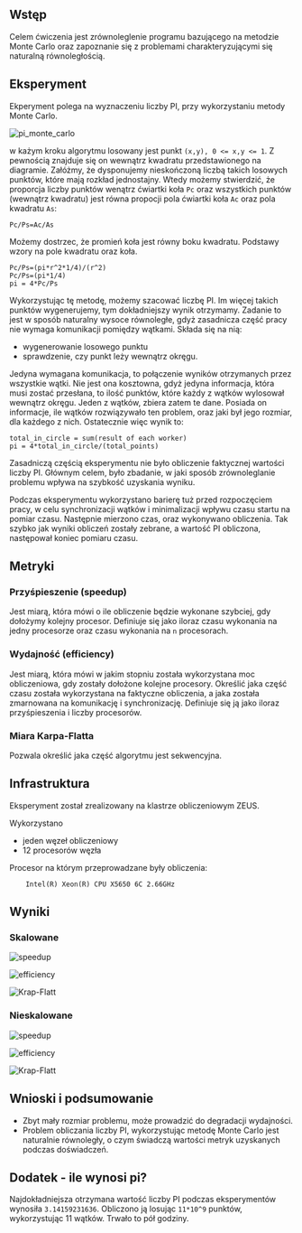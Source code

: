 Wstęp
---
Celem ćwiczenia jest zrównoleglenie programu bazującego na metodzie Monte Carlo oraz
zapoznanie się z problemami charakteryzującymi się naturalną równoległością.

Eksperyment
---

Ekperyment polega na wyznaczeniu liczby PI, przy wykorzystaniu metody Monte Carlo.

![pi_monte_carlo](imgs/monte_carlo.png)

w każym kroku algorytmu losowany jest punkt `(x,y), 0 <= x,y <= 1`. Z pewnością
znajduje się on wewnątrz kwadratu przedstawionego na diagramie. Załóżmy, że
dysponujemy nieskończoną liczbą takich losowych punktów, które mają rozkład
jednostajny. Wtedy możemy stwierdzić, że proporcja liczby punktów wenątrz 
ćwiartki koła `Pc` oraz wszystkich punktów (wewnątrz kwadratu) jest równa
propocji pola ćwiartki koła `Ac` oraz pola kwadratu `As`:
```
Pc/Ps=Ac/As
```
Możemy dostrzec, że promień koła jest równy boku kwadratu.  Podstawy wzory na
pole kwadratu oraz koła. 
```
Pc/Ps=(pi*r^2*1/4)/(r^2)
Pc/Ps=(pi*1/4)
pi = 4*Pc/Ps
```

Wykorzystując tę metodę, możemy szacować liczbę PI. Im więcej takich
punktów wygenerujemy, tym dokładniejszy wynik otrzymamy. Zadanie to
jest w sposób naturalny wysoce równoległe, gdyż zasadnicza część pracy nie
wymaga komunikacji pomiędzy wątkami. Składa się na nią:
 - wygenerowanie losowego punktu
 - sprawdzenie, czy punkt leży wewnątrz okręgu.

Jedyna wymagana komunikacja, to połączenie wyników otrzymanych przez
wszystkie wątki. Nie jest ona kosztowna, gdyż jedyna informacja, która musi
zostać przesłana, to ilość punktów, które każdy z wątków wylosował wewnątrz
okręgu.
Jeden z wątków, zbiera zatem te dane. Posiada on informacje, ile wątków
rozwiązywało ten problem, oraz jaki był jego rozmiar, dla każdego z nich.
Ostatecznie więc wynik to:

```
total_in_circle = sum(result of each worker)
pi = 4*total_in_circle/(total_points)
```

Zasadniczą częścią eksperymentu nie było obliczenie faktycznej wartości liczby PI.
Głównym celem, było zbadanie, w jaki sposób zrównoleglanie problemu wpływa
na szybkość uzyskania wyniku.

Podczas eksperymentu wykorzystano barierę tuż przed rozpoczęciem pracy, w celu
synchronizacji wątków i minimalizacji wpływu czasu startu na pomiar czasu.
Następnie mierzono czas, oraz wykonywano obliczenia. Tak szybko jak wyniki
obliczeń zostały zebrane, a wartość PI obliczona, następował koniec pomiaru czasu.

Metryki
---

### Przyśpieszenie (speedup)
Jest miarą, która mówi o ile obliczenie będzie wykonane szybciej, gdy dołożymy kolejny
procesor. Definiuje się jako iloraz czasu wykonania na jedny procesorze
oraz czasu wykonania na `n` procesorach.

### Wydajność (efficiency)
Jest miarą, która mówi w jakim stopniu została wykorzystana moc obliczeniowa,
gdy zostały dołożone kolejne procesory. Określić jaka część czasu została
wykorzystana na faktyczne obliczenia, a jaka została zmarnowana na
komunikację i synchronizację.
Definiuje się ją jako iloraz przyśpieszenia i liczby procesorów.

### Miara Karpa-Flatta
Pozwala określić jaka część algorytmu jest sekwencyjna.


Infrastruktura
---
Eksperyment został zrealizowany na klastrze obliczeniowym ZEUS.

Wykorzystano
 - jeden węzeł obliczeniowy
 - 12 procesorów węzła

Procesor na którym przeprowadzane były obliczenia:
```
    Intel(R) Xeon(R) CPU X5650 6C 2.66GHz
```

Wyniki
---

### Skalowane

![speedup](imgs/scaling_speedup.png)

![efficiency](imgs/scaling_efficiency.png)

![Krap-Flatt](imgs/scaling_serial_fraction.png)

### Nieskalowane

![speedup](imgs/non_scaling_speedup.png)

![efficiency](imgs/non_scaling_efficiency.png)

![Krap-Flatt](imgs/non_scaling_serial_fraction.png)

Wnioski i podsumowanie
---
- Zbyt mały rozmiar problemu, może prowadzić do degradacji wydajności.
- Problem obliczania liczby PI, wykorzystując metodę Monte Carlo jest naturalnie
  równoległy, o czym świadczą wartości metryk uzyskanych podczas doświadczeń.

Dodatek - ile wynosi pi?
---
Najdokładniejsza otrzymana wartość liczby PI podczas eksperymentów wynosiła
`3.14159231636`. Obliczono ją losując `11*10^9` punktów, wykorzystując 11 wątków.
Trwało to pół godziny.
